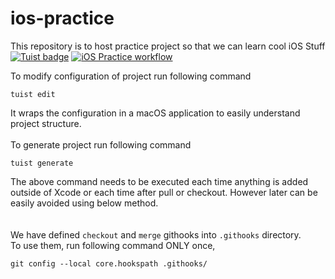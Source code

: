 # ios-practice
This repository is to host practice project so that we can learn cool iOS Stuff<br>
[![Tuist badge](https://img.shields.io/badge/Powered%20by-Tuist-blue)](https://tuist.io)
[![iOS Practice workflow](https://github.com/abhi21git/ios-practice/actions/workflows/ios_practice_workflow.yml/badge.svg)](https://github.com/abhi21git/ios-practice/actions/workflows/ios_practice_workflow.yml)

To modify configuration of project run following command
```
tuist edit
```
It wraps the configuration in a macOS application to easily understand project structure.
<br><br>
To generate project run following command
```
tuist generate
```
The above command needs to be executed each time anything is added outside of Xcode or each time after pull or checkout.
However later can be easily avoided using below method.
<br><br><br>
We have defined `checkout` and `merge` githooks into `.githooks` directory. <br>
To use them, run following command ONLY once,
```
git config --local core.hookspath .githooks/
```
  
